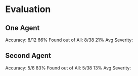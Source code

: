 # Evaluation

## One Agent

Accuracy: 8/12  66%
Found out of All: 8/38 21%
Avg Severity:

## Second Agent

Accuracy: 5/6 83%
Found out of All: 5/38 13%
Avg Severity:
